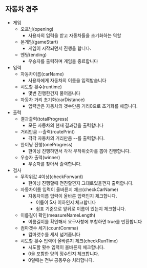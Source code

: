 ## 자동차 경주
* 게임
  * 오프닝(opening)
    * 사용자의 입력을 받고 자동차들을 초기화하는 역할
  * 본게임(gameStart)
    * 게임이 시작되면서 진행을 합니다.
  * 엔딩(ending)
    * 우승자를 출력하며 게임을 종료합니다
* 입력
  * 자동차이름(carName)
    * 사용자에게 자동차의 이름을 입력받습니다
  * 시도할 횟수(runtime)
    * 몇번 진행한건지 물어봅니다
  * 자동차 거리 초기화(carDistance)
    * 입력받은 자동차의 갯수만큼 거리0으로 초기화를 해줍니다.
* 출력
  * 결과출력(totalProgress)
    * 모든 자동차의 현재 결과값을 출력합니다
  * 거리만큼 --출력(routePrint)
    * 각각 자동차의 거리만큼 --를 출력합니다.
  * 한이닝 진행(oneProgress)
    * 한이닝 진행하면서 각각 무작위숫자를 뽑아 진행합니다.
  * 우승자 출력(winner)
    * 우승자를 찾아서 출력합니다.
* 검사
  * 무작위값 4이상(checkForward)
    * 한이닝 진행할때 전진할껀지 그대로있을껀지 출력합니다.
  * 자동차이름 입력이 올바른지 체크(checkCarName)
    * 자동차이름 입력이 올바른 입력인지 체크합니다.
      * 이름이 5자 이하인지 체크합니다
      * 쉼표 기준으로 앞뒤로 이름이 있는지 체크합니다.
  * 이름길이 확인(measureNameLength)
    * 이름길이를 확인해서 요구사항에 부합하면 true를 반환합니다
  * 컴마갯수 세기(countComma)
    * 컴마갯수를 세서 넘겨줍니다
  * 시도할 횟수 입력이 올바른지 체크(checkRunTime)
    *  시도할 횟수 입력이 올바른지 체크합니다.
      * 0을 포함한 양의 정수인지 체크합니다.
      * 0일때는 전부 공동우승 처리합니다.